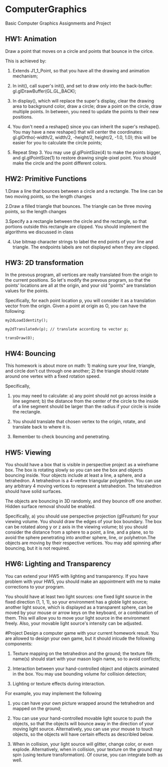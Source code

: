 # ComputerGraphics
Basic Computer Graphics Assignments and Project
## HW1: Animation
Draw a point that moves on a circle and points that bounce in the cirlce. 

This is achieved by:

1. Extends J1_1_Point, so that you have all the drawing and animation mechanism;

2. In init(),  call super's init(), and set to draw only into the back-buffer: gl.glDrawBuffer(GL.GL_BACK);

3. In display(), which will replace the super's display, clear the drawing area to background color,  draw a circle; draw a point on the circle, draw multiple points. In between, you need to update the points to their new positions.

4. You don't need a reshape() since you can inherit the super's reshape(). You may have a new reshape() that will center the coordinates: gl.glOrtho(-width/2, width/2, -height/2, height/2, -1.0, 1.0); this will be easier for you to calculate the circle points;

5. Repeat Step 3. You may use gl.glPointSize(4) to make the points bigger, and gl.glPointSize(1) to restore drawing single-pixel point. You should make the circle and the point different colors.

## HW2: Primitive Functions

1.Draw a line that bounces between a circle and a rectangle. The line can be two moving points, so the length changes

2.Draw a filled triangle that bounces. The triangle can be three moving points, so the length changes

3.Specify a a rectangle between the circle and the rectangle, so that portions outside this rectangle are clipped. You should implement the   algorithms we discussed in class

4. Use bitmap character strings to label the end points of your line and triangle. The endpoints labels are not displayed when they are        clipped. 

## HW3: 2D transformation

In the prevous program, all vertices are really translated from the origin to the current positions. So let's modify the prevous program, so that the points' locations are all at the origin, and your old "points" are translation values for the points.

Specifically, for each point location p, you will consider it as a translation vector from the origin. Given a point at origin as O, you can have the following:

    my2dLoadIdentity();

    my2dTranslatedv(p); // translate according to vector p; 

    transDraw(O);
    
 ## HW4: Bouncing
This homework is about more on math:  1) making sure your line, triangle, and circle don't cut through one another; 2) the triangle should rotate around one vertex with a fixed rotation speed.

Specifically,

1) you may need to calculate: a) any point should not go across inside a line segment; b) the distance from the center of the circle to the inside of a line segment should be larger than the radius if your circle is inside the rectangle.

2) You should translate that chosen vertex to the origin, rotate, and translate back to where it is.

3) Remember to check bouncing and penetrating.

## HW5: Viewing
You should have a box that is visible in perspective project as a wireframe box. The box is rotating slowly so you can see the box and objects bouncing inside.  Your objects include at least a line, a sphere, and a tetrahedron. A tetrahedron is a 4-vertex triangular polygedron. You can use any arbitrary 4 moving vertices to represent a tetrahedron. The tetrahedron should have solid surfaces.

The objects are bouncing in 3D randomly, and they bounce off one another. Hidden surface removal should be enabled.

Specifically, a) you should use perspective projection (glFrustum) for your viewing volume. You should draw the edges of your box boundary. The box can be rotated along y or z axis in the viewing volume; b) you should consider the distance from a sphere to a point, a line, and a plane, so to avoid the sphere penetrating into another sphere, line, or polyhetron.The objects are moving by their respective vertices. You may add spinning after bouncing, but it is not required.

## HW6: Lighting and Transparency
You can extend your HW5 with lighting and transparency. If you have problem with your HW5, you should make an appointment with me to make corrections to your program.

You should have at least two light sources: one fixed light source in the fixed direction (1, 1, 1), so your environment has a globle light source; another light souce, which is displayed as a transparent sphere, can be moved by your mouse or arrow keys on the keyboard, or a combination of them. This will allow you to move your light source in the environment freely. Also, your movable light source's intensity can be adjusted.

#Project
Design a computer game with your current homework result. You are allowed to design your own game, but it should inlcude the following components:

1. Texture mapping on the tetrahedron and the ground; the texture file name(s) should start with your mason login name, so to avoid conflicts;

2. Interaction between your hand-controlled object and objects animated in the box. You may use bounding volume for collision detection;

3. Lighting or texture effects during interaction.

For example, you may implement the following

1. you can have your own picture wrapped around the tetrahedron and mapped on the ground;

2. You can use your hand-controlled movable light source to push the objects, so that the objects will bounce away in the direction of your moving light source. Alternatively, you can use your mouse to touch objects, so the objects will have certain effects as describled below.

3. When in collision, your light source will glitter, change color, or even explode. Alternatively, when in collision, your texture on the ground may spin (using texture transformation). Of course, you can integrate both as well.
